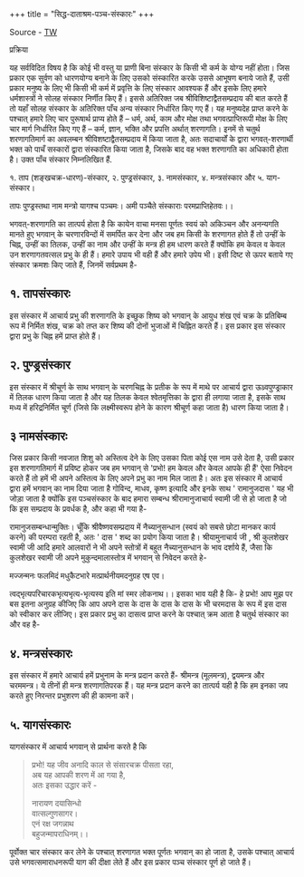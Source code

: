 +++
title = "सिद्ध-दाताश्रम-पञ्च-संस्कारः"
+++

Source - [TW](httpsः//www.shrisidhdataashram.org/hi/nam-daan/naam-daan-process)


प्रक्रिया

यह सर्वविदित विषय है कि कोई भी वस्तु या प्राणी बिना संस्कार के किसी भी कर्म के योग्य नहीं होता। जिस प्रकार एक सुर्वण को धारणयोग्य बनाने के लिए उसको संस्कारित करके उससे आभूषण बनाये जाते हैं, उसी प्रकार मनुष्य के लिए भी किसी भी कर्म में प्रवृत्ति के लिए संस्कार आवश्यक हैं और इसके लिए हमारे धर्मशास्त्रों ने सोलह संस्कार निर्णीत किए हैं। इससे अतिरिक्त जब श्रीविशिष्टाद्वैतसम्प्रदाय की बात करते हैं तो यहाँ सोलह संस्कार के अतिरिक्त पाँच अन्य संस्कार निर्धारित किए गए हैं। यह मनुष्यदेह प्राप्त करने के पश्चात् हमारे लिए चार पुरूषार्थ प्राप्य होते हैं – धर्म, अर्थ, काम और मोक्ष तथा भगवत्प्राप्तिरूपी मोक्ष के लिए चार मार्ग निर्धारित किए गए हैं – कर्म, ज्ञान, भक्ति और प्रपत्ति अर्थात् शरणागति। इनमें से चतुर्थ शरणागतिमार्ग का अवलम्बन श्रीविशष्टाद्वैतसम्प्रदाय में किया जाता है, अतः सदाचार्यों के द्वारा भगवत्-शरणार्थी भक्त को पाचँ सस्कारों द्वारा संस्कारित किया जाता है, जिसके बाद वह भक्त शरणागति का अधिकारी होता है। उक्त पाँच संस्कार निम्नलिखित हैं.

१. ताप (शङ्खचक्र-धारण)-संस्कार, २. पुण्ड्रसंस्कार, ३. नामसंस्कार, ४. मन्त्रसंस्कार और ५. याग-संस्कार।

तापः पुण्ड्रस्तथा नाम मन्त्रो यागश्च पञ्चमः। अमी पञ्चैते संस्काराः परमप्राप्तिहेतवः।।

भगवत्-शरणागति का तात्पर्य होता है कि कायेन वाचा मनसा पूर्णतः स्वयं को अकिञ्चन और अनन्यगति मानते हुए भगवान् के चरणारविन्दों में समर्पित कर देना और जब हम किसी के शरणागत होते हैं तो उन्हीं के चिह्न, उन्हीं का तिलक, उन्हीं का नाम और उन्हीं के मन्त्र ही हम धारण करते हैं क्योंकि हम केवल व केवल उन शरणागतवत्सल प्रभु के ही हैं। हमारे उपाय भी वही हैं और हमारे उपेय भी। इसी दिष्ट से ऊपर बताये गए संस्कार क्रमशः किए जाते हैं, जिनमें सर्वप्रथम है-

## १. तापसंस्कारः 
इस संस्कार में आचार्य प्रभु की शरणागति के इच्छुक शिष्य को भगवान् के आयुध शंख एवं चक्र के प्रतिबिम्ब रूप में निर्मित शंख, चक्र को तप्त कर शिष्य की दोनों भुजाओं में चिह्नित करते हैं। इस प्रकार इस संस्कार द्वारा प्रभु के चिह्न हमें प्राप्त होते हैं।

## २. पुण्ड्रसंस्कार 
इस संस्कार में श्रीचूर्ण के साथ भगवान् के चरणचिह्न के प्रतीक के रूप में माथे पर आचार्य द्वारा ऊध्र्वपुण्ड्राकार में तिलक धारण किया जाता है और यह तिलक केवल श्वेतमृत्तिका के द्वारा ही लगाया जाता है, इसके साथ मध्य में हरिद्रनिर्मित चूर्ण (जिसे कि लक्ष्मीस्वरूप होने के कारण श्रीचूर्ण कहा जाता है) धारण किया जाता है।

## ३ नामसंस्कारः 
जिस प्रकार किसी नवजात शिशु को अस्तित्व देने के लिए उसका पिता कोई एस नाम उसे देता है, उसी प्रकार इस शरणागतिमार्ग में प्रविष्ट होकर जब हम भगवान् से 'प्रभो! हम केवल और केवल आपके ही हैं' ऐसा निवेदन करते हैं तो हमें भी अपने अस्तित्व के लिए अपने प्रभु का नाम मिल जाता है। अतः इस संस्कार में आचार्य द्वारा हमें भगवान् का नाम दिया जाता है गोविन्द, माधव, कृष्ण इत्यादि और इनके साथ ' रामानुजदास ' यह भी जोड़ा जाता है क्योंकि इस पञ्चसंस्कार के बाद हमारा सम्बन्ध श्रीरामानुजाचार्य स्वामी जी से हो जाता है जो कि इस सम्प्रदाय के प्रवर्धक है, और कहा भी गया है-

रामानुजसम्बन्धान्मुक्तिः। चूँकि श्रीवैष्णवसम्प्रदाय में नैच्यानुसन्धान (स्वयं को सबसे छोटा मानकर कार्य करने) की परम्परा रहती है, अतः ' दास ' शब्द का प्रयोग किया जाता है। श्रीयामुनाचार्य जी , श्री कुलशेखर स्वामी जी आदि हमारे आलवारों ने भी अपने स्तोत्रों में बहुत नैच्यानुसन्धान के भाव दर्शाये हैं, जैसा कि कुलशेखर स्वामी जी अपने मुकुन्दमालास्तोत्र में भगवान् से निवेदन करते हे-

मज्जन्मनः फलमिदं मधुकैटभारे मत्प्रार्थनीयमदनुग्रह एष एव।

त्वद्भृत्यपरिचारकभृत्यभृत्य-भृत्यस्य इति मां स्मर लोकनाथ।। इसका भाव यही है कि- हे प्रभो! आप मुझ पर बस इतना अनुग्रह कीजिए कि आप अपने दास के दास के दास के दास के भी चरमदास के रूप में इस दास को स्वीकार कर लीजिए। इस प्रकार प्रभु का दासत्व प्राप्त करने के पश्चात् क्रम आता है चतुर्थ संस्कार का और वह है-

## ४. मन्त्रसंस्कारः 
इस संस्कार में हमारे आचार्य हमें प्रभुनाम के मन्त्र प्रदान करते हैं- श्रीमन्त्र (मूलमन्त्र), द्वयमन्त्र और चरममन्त्र। ये तीनों ही मन्त्र शरणागतिपरक हैं। यह मन्त्र प्रदान करने का तात्पर्य यही है कि हम इनका जप करते हुए निरन्तर प्रभुशरण की ही कामना करें।

## ५. यागसंस्कारः 
यागसंस्कार में आचार्य भगवान् से प्रार्थना करते है कि 

> प्रभो! यह जीव अनादि काल से संसारचक्र पीसता रहा,  
अब यह आपकी शरण में आ गया है,  
अतः इसका उद्धार करें -  
>
> नारायण दयासिन्धो  
वात्सल्गुणसागर।  
एनं रक्ष जगन्नाथ  
बहुजन्मापराधिनम्।। 

पूर्वोक्त चार संस्कार कर लेने के पश्चात् शरणागत भक्त पूर्णतः भगवान् का हो जाता है, उसके पश्चात् आचार्य उसे भगवत्समाराधनरूपी याग की दीक्षा लेते हैं और इस प्रकार पञ्च संस्कार पूर्ण हो जाते हैं।